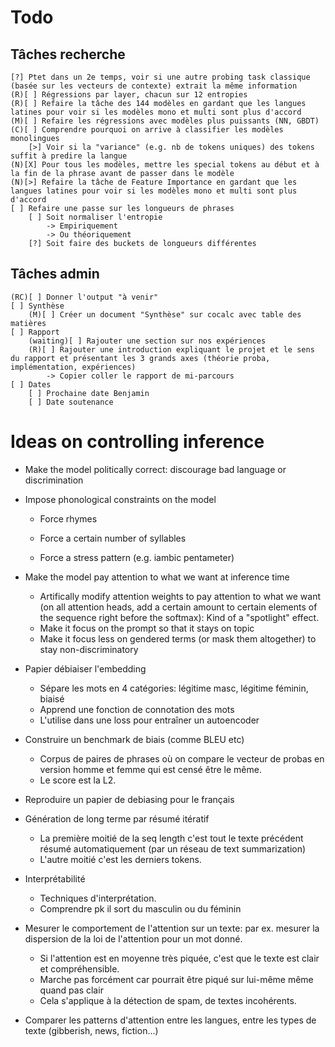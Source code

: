 # Todo
## Tâches recherche
    [?] Ptet dans un 2e temps, voir si une autre probing task classique (basée sur les vecteurs de contexte) extrait la même information
    (R)[ ] Régressions par layer, chacun sur 12 entropies
    (R)[ ] Refaire la tâche des 144 modèles en gardant que les langues latines pour voir si les modèles mono et multi sont plus d'accord
    (M)[ ] Refaire les régressions avec modèles plus puissants (NN, GBDT)
    (C)[ ] Comprendre pourquoi on arrive à classifier les modèles monolingues
        [>] Voir si la "variance" (e.g. nb de tokens uniques) des tokens suffit à predire la langue
    (N)[X] Pour tous les modèles, mettre les special tokens au début et à la fin de la phrase avant de passer dans le modèle
    (N)[>] Refaire la tâche de Feature Importance en gardant que les langues latines pour voir si les modèles mono et multi sont plus d'accord
    [ ] Refaire une passe sur les longueurs de phrases
        [ ] Soit normaliser l'entropie
            -> Empiriquement
            -> Ou théoriquement
        [?] Soit faire des buckets de longueurs différentes

## Tâches admin
    (RC)[ ] Donner l'output "à venir"
    [ ] Synthèse
        (M)[ ] Créer un document "Synthèse" sur cocalc avec table des matières
    [ ] Rapport
        (waiting)[ ] Rajouter une section sur nos expériences
        (R)[ ] Rajouter une introduction expliquant le projet et le sens du rapport et présentant les 3 grands axes (théorie proba, implémentation, expériences)
            -> Copier coller le rapport de mi-parcours
    [ ] Dates
        [ ] Prochaine date Benjamin
        [ ] Date soutenance

# Ideas on controlling inference
- Make the model politically correct: discourage bad language or discrimination
- Impose phonological constraints on the model
    - Force rhymes
    
    - Force a certain number of syllables
    - Force a stress pattern (e.g. iambic pentameter)
- Make the model pay attention to what we want at inference time
    - Artifically modify attention weights to pay attention to what we want (on all attention heads, add a certain amount to certain elements of the sequence right before the softmax): Kind of a "spotlight" effect.
    - Make it focus on the prompt so that it stays on topic
    - Make it focus less on gendered terms (or mask them altogether) to stay non-discriminatory

- Papier débiaiser l'embedding
    - Sépare les mots en 4 catégories: légitime masc, légitime féminin, biaisé
    - Apprend une fonction de connotation des mots
    - L'utilise dans une loss pour entraîner un autoencoder

- Construire un benchmark de biais (comme BLEU etc)
    - Corpus de paires de phrases où on compare le vecteur de probas en version homme et femme qui est censé être le même.
    - Le score est la L2.

- Reproduire un papier de debiasing pour le français

- Génération de long terme par résumé itératif
    - La première moitié de la seq length c'est tout le texte précédent résumé automatiquement (par un réseau de text summarization)
    - L'autre moitié c'est les derniers tokens.

- Interprétabilité
    - Techniques d'interprétation.
    - Comprendre pk il sort du masculin ou du féminin

- Mesurer le comportement de l'attention sur un texte: par ex. mesurer la dispersion de la loi de l'attention pour un mot donné.
    - Si l'attention est en moyenne très piquée, c'est que le texte est clair et compréhensible.
    - Marche pas forcément car pourrait être piqué sur lui-même même quand pas clair
    - Cela s'applique à la détection de spam, de textes incohérents.

- Comparer les patterns d'attention entre les langues, entre les types de texte (gibberish, news, fiction...)
